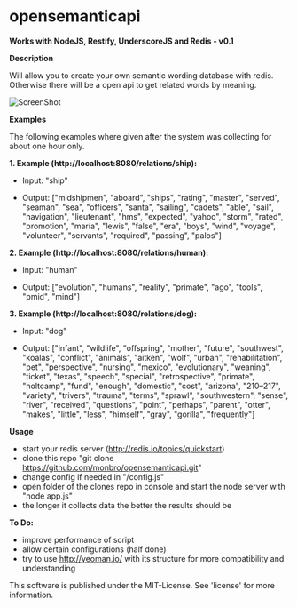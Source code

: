opensemanticapi
===============

**Works with NodeJS, Restify, UnderscoreJS and Redis - v0.1**

**Description**

Will allow you to create your own semantic wording database with redis. Otherwise there will be a open api to get related words by meaning.

![ScreenShot](https://raw.github.com/monbro/opensemanticapi/master/infographic.png)

**Examples**

The following examples where given after the system was collecting for about one hour only.

**1. Example (http://localhost:8080/relations/ship):**

* Input: "ship"

* Output: ["midshipmen", "aboard", "ships", "rating", "master", "served", "seaman", "sea", "officers", "santa", "sailing", "cadets", "able", "sail", "navigation", "lieutenant", "hms", "expected", "yahoo", "storm", "rated", "promotion", "maría", "lewis", "false", "era", "boys", "wind", "voyage", "volunteer", "servants", "required", "passing", "palos"]

**2. Example (http://localhost:8080/relations/human):**

* Input: "human"

* Output: ["evolution", "humans", "reality", "primate", "ago", "tools", "pmid", "mind"]

**3. Example (http://localhost:8080/relations/dog):**

* Input: "dog"

* Output: ["infant", "wildlife", "offspring", "mother", "future", "southwest", "koalas", "conflict", "animals", "aitken", "wolf", "urban", "rehabilitation", "pet", "perspective", "nursing", "mexico", "evolutionary", "weaning", "ticket", "texas", "speech", "special", "retrospective", "primate", "holtcamp", "fund", "enough", "domestic", "cost", "arizona", "210–217", "variety", "trivers", "trauma", "terms", "sprawl", "southwestern", "sense", "river", "received", "questions", "point", "perhaps", "parent", "otter", "makes", "little", "less", "himself", "gray", "gorilla", "frequently"]

**Usage**

* start your redis server (http://redis.io/topics/quickstart)
* clone this repo "git clone https://github.com/monbro/opensemanticapi.git"
* change config if needed in "/config.js"
* open folder of the clones repo in console and start the node server with "node app.js"
* the longer it collects data the better the results should be

**To Do:**

* improve performance of script
* allow certain configurations (half done)
* try to use http://yeoman.io/ with its structure for more compatibility and understanding

This software is published under the MIT-License. See 'license' for more information.
